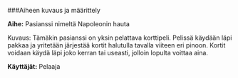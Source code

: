 ###Aiheen kuvaus ja määrittely

**Aihe:** Pasianssi nimeltä Napoleonin hauta

Kuvaus: Tämäkin pasianssi on yksin pelattava korttipeli. 
Pelissä käydään läpi pakkaa ja yritetään järjestää kortit 
halutulla tavalla viiteen eri pinoon. Kortit voidaan käydä 
läpi joko kerran tai useasti, jolloin lopulta voittaa aina.

**Käyttäjät:** Pelaaja


